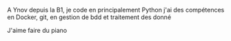 A Ynov depuis la B1, je code en principalement Python
j'ai des compétences en Docker, git, en gestion de bdd et traitement des donné

J'aime faire du piano

